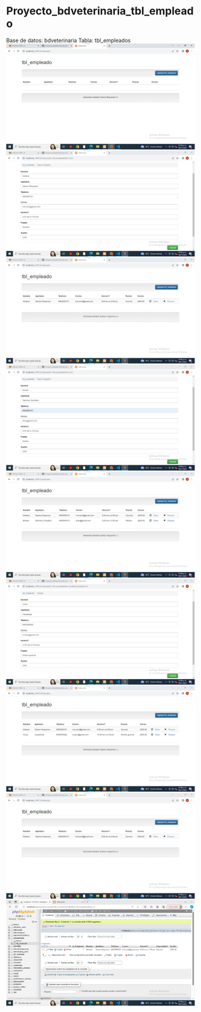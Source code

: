 # Proyecto_bdveterinaria_tbl_empleado
Base de datos: bdveterinaria Tabla: tbl_empleados
![ ](https://github.com/SantosM128/Proyecto_bdveterinaria_tbl_empleado/blob/1153600cbfb3f2e416b4366422c285fb0c5692b9/1.png)
![](https://github.com/SantosM128/Proyecto_bdveterinaria_tbl_empleado/blob/16e72cfc159d53f0140dc548ac0a5c58c5e6b9d4/2.png)
![](https://github.com/SantosM128/Proyecto_bdveterinaria_tbl_empleado/blob/78ca800f487741337775ee0516daa8d62a392d77/3.png)
![](https://github.com/SantosM128/Proyecto_bdveterinaria_tbl_empleado/blob/c10d2f5d1257b15e361edd3a7c1dc97b250959f3/4.png)
![](https://github.com/SantosM128/Proyecto_bdveterinaria_tbl_empleado/blob/f0bf5f87dcc0cfb033541dcf6f711c358be0cb61/5.png)
![](https://github.com/SantosM128/Proyecto_bdveterinaria_tbl_empleado/blob/09e1614a5dd5e69e8c329dacade5afe0c0a5c1b8/6.png)
![](https://github.com/SantosM128/Proyecto_bdveterinaria_tbl_empleado/blob/0d4fe403c7b3cb3ed38b24bb5f00782e667b1e62/7.png)
![](https://github.com/SantosM128/Proyecto_bdveterinaria_tbl_empleado/blob/f3ffbf488c5772c1518d53b8675edbe6c8f32c52/8.png)
![](https://github.com/SantosM128/Proyecto_bdveterinaria_tbl_empleado/blob/462b13338bc0b7f5819e790bc484d43789c88dcd/9.png)
